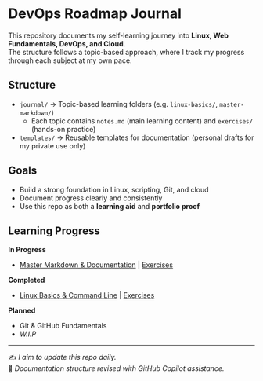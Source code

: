# DevOps Roadmap Journal

This repository documents my self-learning journey into **Linux, Web Fundamentals, DevOps, and Cloud**.  
The structure follows a topic-based approach, where I track my progress through each subject at my own pace.

## Structure
- `journal/` → Topic-based learning folders (e.g. `linux-basics/`, `master-markdown/`)
  - Each topic contains `notes.md` (main learning content) and `exercises/` (hands-on practice)
- `templates/` → Reusable templates for documentation (personal drafts for my private use only)

## Goals
- Build a strong foundation in Linux, scripting, Git, and cloud
- Document progress clearly and consistently
- Use this repo as both a **learning aid** and **portfolio proof**

## Learning Progress

**In Progress**
- [Master Markdown & Documentation](journal/master-markdown/notes.md) | [Exercises](journal/master-markdown/exercises/README.md)

**Completed**
- [Linux Basics & Command Line](journal/linux-basics/notes.md) | [Exercises](journal/linux-basics/exercises/README.md)

**Planned**
- Git & GitHub Fundamentals
- *W.I.P*

---
✍️ *I aim to update this repo daily.*  
📝 *Documentation structure revised with GitHub Copilot assistance.*
